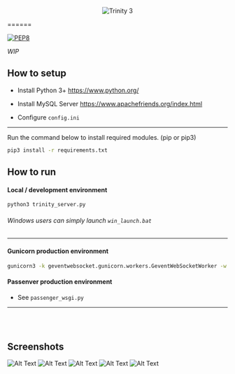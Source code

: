 <p align="center">
  <img src="http://i.imgur.com/k8I15Gh.png" alt="Trinity 3"/>
</p>


======

[![PEP8](https://img.shields.io/badge/code%20style-pep8-orange.svg)](https://www.python.org/dev/peps/pep-0008/)

*WIP*

How to setup
-------------------
- Install Python 3+
https://www.python.org/

- Install MySQL Server
https://www.apachefriends.org/index.html

- Configure `config.ini`

--------------------
Run the command below to install required modules. (pip or pip3)

```sh
pip3 install -r requirements.txt
```

How to run
----------------
#### Local / development environment
```sh
python3 trinity_server.py
```
###### Windows users can simply launch `win_launch.bat`
--------------------

#### Gunicorn production environment
```sh
gunicorn3 -k geventwebsocket.gunicorn.workers.GeventWebSocketWorker -w 1 Core:app
```
#### Passenver production environment
- See `passenger_wsgi.py`
----------------

<br /><br />


## Screenshots
![Alt Text](http://image.prntscr.com/image/8c36a0e9d5eb4c3aa23806032e39f341.png)
![Alt Text](http://image.prntscr.com/image/019c80da5c47430d957787dcfeb3fc01.png)
![Alt Text](http://image.prntscr.com/image/e6951df674ed496b827154942bc91f08.png)
![Alt Text](http://image.prntscr.com/image/52f4fd5e66e74fcaad8fe50ca54ae043.png)
![Alt Text](http://image.prntscr.com/image/4ae0d358e96f4048a117dd73f58c4588.png)